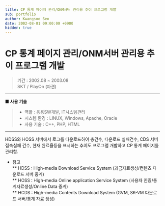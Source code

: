 ```yaml
---
title: CP 통계 페이지 관리/ONM서버 관리용 추이 프로그램 개발
sub: portfolio
author: Kwangsoo Seo
date: 2002-08-01 09:00:00 +0900
hidden: true
---
```


# CP 통계 페이지 관리/ONM서버 관리용 추이 프로그램 개발
> 기간 : 2002.08 ~ 2003.08  
> SKT / PlayOn (파견)

---

**■ 사용 기술**

>  * 역활 : 응용SW개발, IT시스템관리
>  * 시스템 환경 : LINUX, Windows, Apache, Oracle
>  * 사용 기술 : C++, PHP, HTML

---

HDSS와 HOSS 서버에서 로그를 다운로드하여 총건수, 다운로드 실패건수, CDS 서버 접속실패 건수, 현재 완료율등을 표시하는 추이도 프로그램 개발하고 CP 통계 페이지를 관리함.

* 참고   
** HDSS : High-media Download Service System (과금자료생성/컨텐츠 다운로드 서버 중계)   
** HOSS : High-media Online application Service System (사용자 인증/통계자료생성/Online Data 중계)   
** HCDS : High-media Contents Download System (GVM, SK-VM 다운로드 서버/통계 자료 생성)   

